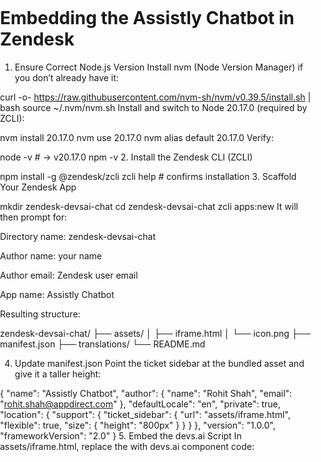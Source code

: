 # Embedding the Assistly Chatbot in Zendesk

1. Ensure Correct Node.js Version
Install nvm (Node Version Manager) if you don’t already have it:



curl -o- https://raw.githubusercontent.com/nvm-sh/nvm/v0.39.5/install.sh | bash source ~/.nvm/nvm.sh 
Install and switch to Node 20.17.0 (required by ZCLI):



nvm install 20.17.0 nvm use 20.17.0 nvm alias default 20.17.0
Verify:



node -v    # → v20.17.0 npm -v
2. Install the Zendesk CLI (ZCLI)


npm install -g @zendesk/zcli zcli help    # confirms installation
3. Scaffold Your Zendesk App


mkdir zendesk-devsai-chat 
cd zendesk-devsai-chat 
zcli apps:new
It will then prompt for:

Directory name: zendesk-devsai-chat

Author name: your name

Author email: Zendesk user email

App name: Assistly Chatbot

Resulting structure:



zendesk-devsai-chat/
├── assets/
│   ├── iframe.html
│   └── icon.png
├── manifest.json
├── translations/
└── README.md
 

4. Update manifest.json
Point the ticket sidebar at the bundled asset and give it a taller height:



{
  "name": "Assistly Chatbot",
  "author": {
    "name": "Rohit Shah",
    "email": "rohit.shah@appdirect.com"
  },
  "defaultLocale": "en",
  "private": true,
  "location": {
    "support": {
      "ticket_sidebar": {
        "url": "assets/iframe.html",
        "flexible": true,
        "size": {
         "height": "800px"
       }
      }
    }
  },
  "version": "1.0.0",
  "frameworkVersion": "2.0"
} 
5. Embed the devs.ai  Script
In assets/iframe.html, replace the <body> with devs.ai component code:



<!DOCTYPE html>
<html>
<head>
  <meta charset="utf-8" />
  <title>Assistly Chatbot</title>
  <style>
    html, body {
      margin: 0;
      padding: 0;
      height: 100%;
    }
    #chat-wrapper {
      display: flex;
      flex-direction: column;
      height: 100%;
    }
    #chat-wrapper h4 {
      margin: 0;
      padding: 8px;
      background: #f5f5f5;
    }
    #chat-container {
      flex: 1;               /* take remaining space */
      min-height: 400px;     /* or whatever minimum you like */
      overflow: hidden;
    }
  </style>
</head>
<body>
  <div id="chat-wrapper">
    <div id="chat-container"></div>
  </div>
  <script>
    (function(d, s) {
      var f = d.getElementsByTagName(s)[0],
          j = d.createElement(s);
      j.async = true;
      j.id = 'appdirect-ai-embed';
      j.dataset.key = 'ek-aa271dcc001f32f032ed52cd52de5186a312a1c98cb8d701';
      j.dataset.container = 'chat-container';  // tells the embed where to mount
      j.src = 'https://devs.ai/embed-static/embed.js';
      f.parentNode.insertBefore(j, f);
    })(document, 'script');
  </script>
</body>
</html>
6. Whitelist Hosts in devs.ai Dashboard
Add http://localhost:4567 (this was for my local system)

Add https://origonetworks.zendesk.com (for production)

7. Local Development & Testing
Open Terminal and run below command:



zcli apps:server zendesk-devsai-chat 
Open any ticket URL with ?zcli_apps=true to see only your local app.

Open without params to see your app alongside all production apps.

8. Package & Deploy
Automatic upload & install:



zcli apps:create zendesk-devsai-chat 
Or manual package:



zcli apps:package zendesk-devsai-chat 
Then upload the ZIP in Admin Center → Apps & Integrations → Zendesk Support Apps → Upload Private App.

9. Verify & Finalize
In Admin Center, ensure all sidebar apps (including devs.ai ) are Enabled and assigned to the correct roles/groups.

Test in production (no ?zcli_apps=true) to confirm all apps reappear and the chatbot functions.

 

Also, the steps were referred from Zendesk support guide : Building your first Support app - Part 1: Laying the groundwork 
